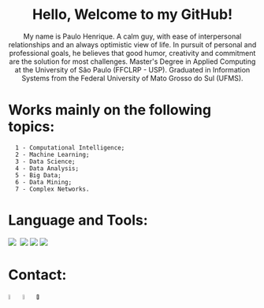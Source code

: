 <h1 align="center">Hello, Welcome to my GitHub!</h1>

<p align="center">My name is Paulo Henrique. A calm guy, with ease of interpersonal relationships and an always optimistic view of life. In pursuit of personal and professional goals, he believes that good humor, creativity and commitment are the solution for most challenges. Master's Degree in Applied Computing at the University of São Paulo (FFCLRP - USP). Graduated in Information Systems from the Federal University of Mato Grosso do Sul (UFMS).</p>

Works mainly on the following topics:
=================
<!--ts-->
      1 - Computational Intelligence;
      2 - Machine Learning;
      3 - Data Science;
      4 - Data Analysis;
      5 - Big Data;
      6 - Data Mining;
      7 - Complex Networks.
<!--te-->

Language and Tools:
=================
<p>
      <a href=""> <img src="https://camo.githubusercontent.com/6cbecd63a9a8f83ee186885c446938820ffa8304942a284ee6e1e2acb2bfd822/68747470733a2f2f696d672e736869656c64732e696f2f62616467652f6a6176612d2532334544384230302e7376673f7374796c653d666f722d7468652d6261646765266c6f676f3d6a617661266c6f676f436f6c6f723d7768697465"/></a>
      <a href=""><img src=""/></a>
      <a href=""><img src="https://camo.githubusercontent.com/b7e290d2aeff9829bba45e897265ceebd34b25f6f7efba4b08e1b23cfe0815e7/68747470733a2f2f696d672e736869656c64732e696f2f62616467652f7068702d2532333737374242342e7376673f7374796c653d666f722d7468652d6261646765266c6f676f3d706870266c6f676f436f6c6f723d7768697465"/></a>
      <a href=""><img src="https://camo.githubusercontent.com/5859172b2d0854f4d70d35118ae1fbb8d92f967ea654f1bb1bdae4a346d03926/68747470733a2f2f696d672e736869656c64732e696f2f62616467652f632d2532333030353939432e7376673f7374796c653d666f722d7468652d6261646765266c6f676f3d63266c6f676f436f6c6f723d7768697465"/></a>
      <a href=""><img src="https://camo.githubusercontent.com/c56cbd26855c244a29d147a32aa62cf2359e5ad557ef0aad107259ff82d0d10e/68747470733a2f2f696d672e736869656c64732e696f2f62616467652f6d7973716c2d2532333030393544352e7376673f7374796c653d666f722d7468652d6261646765266c6f676f3d6d7973716c266c6f676f436f6c6f723d7768697465"/></a>
</p>

Contact:
=================
<p>
 <a href="https://mail.google.com/mail/u/0/#inbox"> <img src="https://cdn-icons-png.flaticon.com/512/281/281769.png", width=5%/></a> 
 <a href="https://www.linkedin.com/in/paulo-henrique-lima-69a388184/"><img src="https://cdn-icons-png.flaticon.com/512/174/174857.png", width=5%/></a> 
 <a href=""><img src="https://encrypted-tbn0.gstatic.com/images?q=tbn:ANd9GcTwKFAmjXBvj8bnT_CX_BOR8QkpaZp1TJg02jkA3McWmCfWKD1pyG9X_fpeJqzwiB5PWKc&usqp=CAU", width=5%/></a> 
</p>
